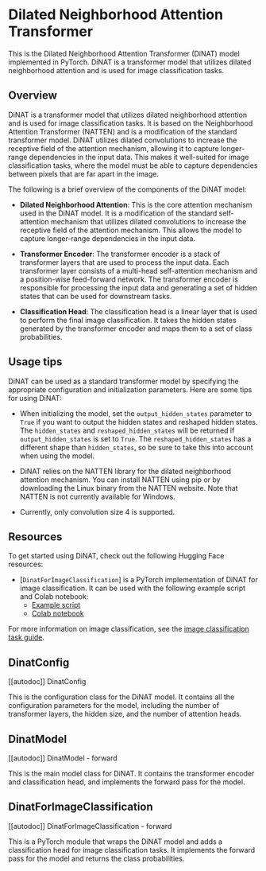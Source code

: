 <!--
Copyright 2022 The HuggingFace Team. All rights reserved.

Licensed under the Apache License, Version 2.0 (the "License"); you may not use this file except in compliance with
the License. You may obtain a copy of the License at

http://www.apache.org/licenses/LICENSE-2.0

Unless required by applicable law or agreed to in writing, software distributed under the License is distributed on
an "AS IS" BASIS, WITHOUT WARRANTIES OR CONDITIONS OF ANY KIND, either express or implied. See the License for the
specific language governing permissions and limitations under the License.

â ï¸ Note that this file is in Markdown but contain specific syntax for our doc-builder (similar to MDX) that may not be
rendered properly in your Markdown viewer.

-->

# Dilated Neighborhood Attention Transformer

This is the Dilated Neighborhood Attention Transformer (DiNAT) model implemented in PyTorch. DiNAT is a transformer model that utilizes dilated neighborhood attention and is used for image classification tasks.

## Overview

DiNAT is a transformer model that utilizes dilated neighborhood attention and is used for image classification tasks. It is based on the Neighborhood Attention Transformer (NATTEN) and is a modification of the standard transformer model. DiNAT utilizes dilated convolutions to increase the receptive field of the attention mechanism, allowing it to capture longer-range dependencies in the input data. This makes it well-suited for image classification tasks, where the model must be able to capture dependencies between pixels that are far apart in the image.

The following is a brief overview of the components of the DiNAT model:

- **Dilated Neighborhood Attention**: This is the core attention mechanism used in the DiNAT model. It is a modification of the standard self-attention mechanism that utilizes dilated convolutions to increase the receptive field of the attention mechanism. This allows the model to capture longer-range dependencies in the input data.

- **Transformer Encoder**: The transformer encoder is a stack of transformer layers that are used to process the input data. Each transformer layer consists of a multi-head self-attention mechanism and a position-wise feed-forward network. The transformer encoder is responsible for processing the input data and generating a set of hidden states that can be used for downstream tasks.

- **Classification Head**: The classification head is a linear layer that is used to perform the final image classification. It takes the hidden states generated by the transformer encoder and maps them to a set of class probabilities.

## Usage tips

DiNAT can be used as a standard transformer model by specifying the appropriate configuration and initialization parameters. Here are some tips for using DiNAT:

- When initializing the model, set the `output_hidden_states` parameter to `True` if you want to output the hidden states and reshaped hidden states. The `hidden_states` and `reshaped_hidden_states` will be returned if `output_hidden_states` is set to `True`. The `reshaped_hidden_states` has a different shape than `hidden_states`, so be sure to take this into account when using the model.

- DiNAT relies on the NATTEN library for the dilated neighborhood attention mechanism. You can install NATTEN using pip or by downloading the Linux binary from the NATTEN website. Note that NATTEN is not currently available for Windows.

- Currently, only convolution size 4 is supported.

## Resources

To get started using DiNAT, check out the following Hugging Face resources:

<PipelineTag pipeline="image-classification"/>

- [`DinatForImageClassification`] is a PyTorch implementation of DiNAT for image classification. It can be used with the following example script and Colab notebook:
  - [Example script](https://github.com/huggingface/transformers/tree/main/examples/pytorch/image-classification)
  - [Colab notebook](https://colab.research.google.com/github/huggingface/notebooks/blob/main/examples/image_classification.ipynb)

For more information on image classification, see the [image classification task guide](../tasks/image_classification).

## DinatConfig

[[autodoc]] DinatConfig

This is the configuration class for the DiNAT model. It contains all the configuration parameters for the model, including the number of transformer layers, the hidden size, and the number of attention heads.

## DinatModel

[[autodoc]] DinatModel
    - forward

This is the main model class for DiNAT. It contains the transformer encoder and classification head, and implements the forward pass for the model.

## DinatForImageClassification

[[autodoc]] DinatForImageClassification
    - forward

This is a PyTorch module that wraps the DiNAT model and adds a classification head for image classification tasks. It implements the forward pass for the model and returns the class probabilities.
